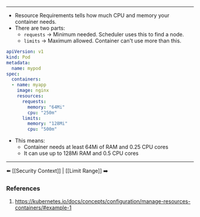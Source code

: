 ___
- Resource Requirements tells how much CPU and memory your container needs.
- There are two parts:
	- `requests` -> Minimum needed. Scheduler uses this to find a node.
	- `limits` → Maximum allowed. Container can't use more than this.

```yaml
apiVersion: v1
kind: Pod
metadata:
  name: mypod
spec:
  containers:
  - name: myapp
    image: nginx
    resources:
      requests:
        memory: "64Mi"
        cpu: "250m"
      limits:
        memory: "128Mi"
        cpu: "500m"
```
- This means:
     - Container needs at least 64Mi of RAM and 0.25 CPU cores
    - It can use up to 128Mi RAM and 0.5 CPU cores

___
⬅️ [[Security Context]] | [[Limit Range]] ➡️
### References
1. https://kubernetes.io/docs/concepts/configuration/manage-resources-containers/#example-1